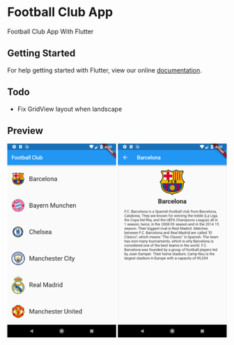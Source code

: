 # Football Club App

Football Club App With Flutter

## Getting Started

For help getting started with Flutter, view our online
[documentation](https://flutter.io/).

## Todo
* Fix GridView layout when landscape

## Preview

<img src="https://github.com/alfianyusufabdullah/FootballClub/raw/master/preview/ss1.png" width="250"> <img src="https://github.com/alfianyusufabdullah/FootballClub/raw/master/preview/ss2.png" width="250">
